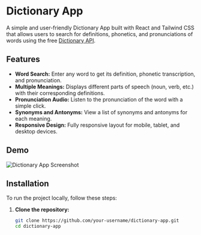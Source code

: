 # Dictionary App

A simple and user-friendly Dictionary App built with React and Tailwind CSS that allows users to search for definitions, phonetics, and pronunciations of words using the free [Dictionary API](https://dictionaryapi.dev/).

## Features

- **Word Search:** Enter any word to get its definition, phonetic transcription, and pronunciation.
- **Multiple Meanings:** Displays different parts of speech (noun, verb, etc.) with their corresponding definitions.
- **Pronunciation Audio:** Listen to the pronunciation of the word with a simple click.
- **Synonyms and Antonyms:** View a list of synonyms and antonyms for each meaning.
- **Responsive Design:** Fully responsive layout for mobile, tablet, and desktop devices.

## Demo

![Dictionary App Screenshot](./screenshot.png)

## Installation

To run the project locally, follow these steps:

1. **Clone the repository:**

   ```bash
   git clone https://github.com/your-username/dictionary-app.git
   cd dictionary-app
